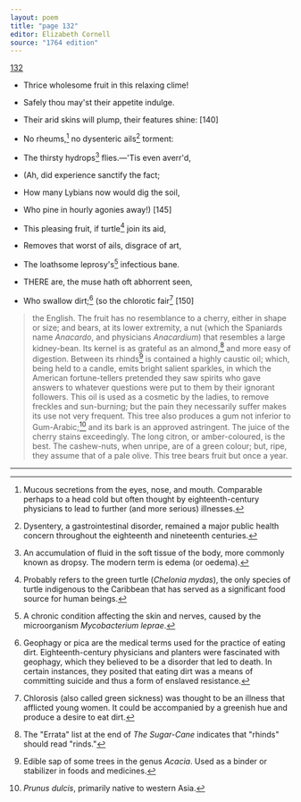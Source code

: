 ```yaml
---
layout: poem
title: "page 132"
editor: Elizabeth Cornell
source: "1764 edition"
---
```



[132]()

- Thrice wholesome fruit in this relaxing clime!
- Safely thou may'st their appetite indulge.
- Their arid skins will plump, their features shine: [140]
- No rheums,[^f132n1] no dysenteric ails[^f132n2] torment:
- The thirsty hydrops[^f132n3] flies.—'Tis even averr'd, 
- (Ah, did experience sanctify the fact;
- How many Lybians now would dig the soil,
- Who pine in hourly agonies away!) [145]
- This pleasing fruit, if turtle[^f132n4] join its aid,
- Removes that worst of ails, disgrace of art,
- The loathsome leprosy's[^f132n5] infectious bane.

- THERE are, the muse hath oft abhorrent seen,
- Who swallow dirt;[^f132n6] (so the chlorotic fair[^f132n7] [150]

> the English. The fruit has no resemblance to a cherry, either in shape or size; and bears, at its lower extremity, a nut (which the Spaniards name *Anacardo*, and physicians *Anacardium*) that resembles a large kidney-bean. Its kernel is as grateful as an almond,[^f132n8] and more easy of digestion. Between its rhinds[^f132n9] is contained a highly caustic oil; which, being held to a candle, emits bright salient sparkles, in which the American fortune-tellers pretended they saw spirits who gave answers to whatever questions were put to them by their ignorant followers. This oil is used as a cosmetic by the ladies, to remove freckles and sun-burning; but the pain they necessarily suffer makes its use not very frequent. This tree also produces a gum not inferior to Gum-Arabic;[^f132n10] and its bark is an approved astringent. The juice of the cherry stains exceedingly. The long citron, or amber-coloured, is the best. The cashew-nuts, when unripe, are of a green colour; but, ripe, they assume that of a pale olive. This tree bears fruit but once a year.

[^f132n1]: Mucous secretions from the eyes, nose, and mouth. Comparable perhaps to a head cold but often thought by eighteenth-century physicians to lead to further (and more serious) illnesses.  

[^f132n2]: Dysentery, a gastrointestinal disorder, remained a major public health concern throughout the eighteenth and nineteenth centuries.  

[^f132n3]: An accumulation of fluid in the soft tissue of the body, more commonly known as dropsy. The modern term is edema (or oedema).  

[^f132n4]: Probably refers to the green turtle (*Chelonia mydas*), the only species of turtle indigenous to the Caribbean that has served as a significant food source for human beings.  

[^f132n5]: A chronic condition affecting the skin and nerves, caused by the microorganism *Mycobacterium leprae*.  

[^f132n6]: Geophagy or pica are the medical terms used for the practice of eating dirt. Eighteenth-century physicians and planters were fascinated with geophagy, which they believed to be a disorder that led to death. In certain instances, they posited that eating dirt was a means of committing suicide and thus a form of enslaved resistance.  

[^f132n7]: Chlorosis (also called green sickness) was thought to be an illness that afflicted young women. It could be accompanied by a greenish hue and produce a desire to eat dirt.  

[^f132n8]: The "Errata" list at the end of *The Sugar-Cane* indicates that "rhinds" should read "rinds."  

[^f132n9]: Edible sap of some trees in the genus *Acacia*. Used as a binder or stabilizer in foods and medicines.  

[^f132n10]: *Prunus dulcis*, primarily native to western Asia.  



---
